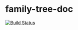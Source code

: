 # family-tree-doc

[![Build Status](https://travis-ci.org/fredliang44/family-tree-doc.svg?branch=master)](https://travis-ci.org/fredliang44/family-tree-doc)